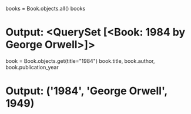 
books = Book.objects.all()
books
# Output: <QuerySet [<Book: 1984 by George Orwell>]>

book = Book.objects.get(title="1984")
book.title, book.author, book.publication_year
# Output: ('1984', 'George Orwell', 1949)
